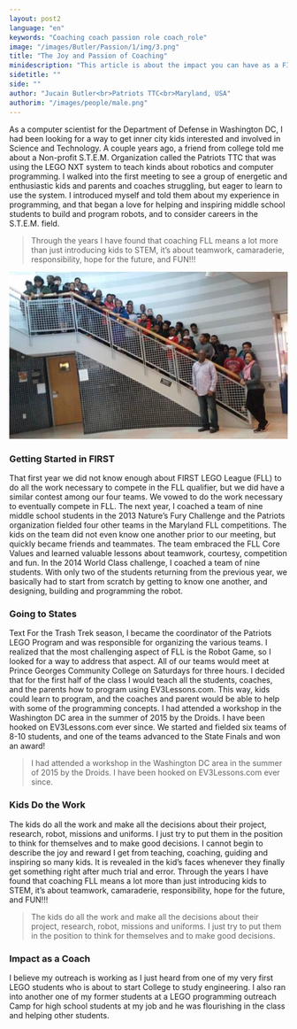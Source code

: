 ```yaml
---
layout: post2
language: "en"
keywords: "Coaching coach passion role coach_role"
image: "/images/Butler/Passion/1/img/3.png"
title: "The Joy and Passion of Coaching"
minidescription: "This article is about the impact you can have as a FIRST LEGO League coach."
sidetitle: ""
side: ""
author: "Jucain Butler<br>Patriots TTC<br>Maryland, USA"
authorim: "/images/people/male.png"
---
```


As a computer scientist for the Department of Defense in Washington DC, I had been looking for a way to get inner city kids interested and involved in Science and Technology.  A couple years ago, a friend from college told me about a Non-profit S.T.E.M. Organization called the Patriots TTC that was using the LEGO NXT system to teach kinds about robotics and computer programming.  I walked into the first meeting to see a group of energetic and enthusiastic kids and parents and coaches struggling, but eager to learn to use the system.  I introduced myself and told them about my experience in programming, and that began a love for helping and inspiring middle school students to build and program robots, and to consider careers in the S.T.E.M. field.

> Through the years I have found that coaching FLL means a lot more than just introducing kids to STEM, it’s about teamwork, camaraderie, responsibility, hope for the future, and FUN!!!

![](/images/coachcorner/Butler.jpg)

### Getting Started in FIRST

That first year we did not know enough about FIRST LEGO League (FLL) to do all the work necessary to compete in the FLL qualifier, but we did have a similar contest among our four teams.  We vowed to do the work necessary to eventually compete in FLL. The next year, I coached a team of nine middle school students in the 2013 Nature’s Fury Challenge and the Patriots organization fielded four other teams in the Maryland FLL competitions.  The kids on the team did not even know one another prior to our meeting, but quickly became friends and teammates. The team embraced the FLL Core Values and learned valuable lessons about teamwork, courtesy, competition and fun. In the 2014 World Class challenge, I coached a team of nine students.  With only two of the students returning from the previous year, we basically had to start from scratch by getting to know one another, and designing, building and programming the robot.  

### Going to States

Text For the Trash Trek season, I became the coordinator of the Patriots LEGO Program and was responsible for organizing the various teams. I realized that the most challenging aspect of FLL is the Robot Game, so I looked for a way to address that aspect.  All of our teams would meet at Prince Georges Community College on Saturdays for three hours. I decided that for the first half of the class I would teach all the students, coaches, and the parents how to program using EV3Lessons.com. This way, kids could learn to program, and the coaches and parent would be able to help with some of the programming concepts. I had attended a workshop in the Washington DC area in the summer of 2015 by the Droids.  I have been hooked on EV3Lessons.com ever since. We started and fielded six teams of 8-10 students, and one of the teams advanced to the State Finals and won an award!

> I had attended a workshop in the Washington DC area in the summer of 2015 by the Droids.  I have been hooked on EV3Lessons.com ever since.

### Kids Do the Work

The kids do all the work and make all the decisions about their project, research, robot, missions and uniforms. I just try to put them in the position to think for themselves and to make good decisions. I cannot begin to describe the joy and reward I get from teaching, coaching, guiding and inspiring so many kids. It is revealed in the kid’s faces whenever they finally get something right after much trial and error. Through the years I have found that coaching FLL means a lot more than just introducing kids to STEM, it’s about teamwork, camaraderie, responsibility, hope for the future, and FUN!!!

> The kids do all the work and make all the decisions about their project, research, robot, missions and uniforms. I just try to put them in the position to think for themselves and to make good decisions.

### Impact as a Coach

I believe my outreach is working as I just heard from one of my very first LEGO students who is about to start College to study engineering. I also ran into another one of my former students at a LEGO programming outreach Camp for high school students at my job and he was flourishing in the class and helping other students.
